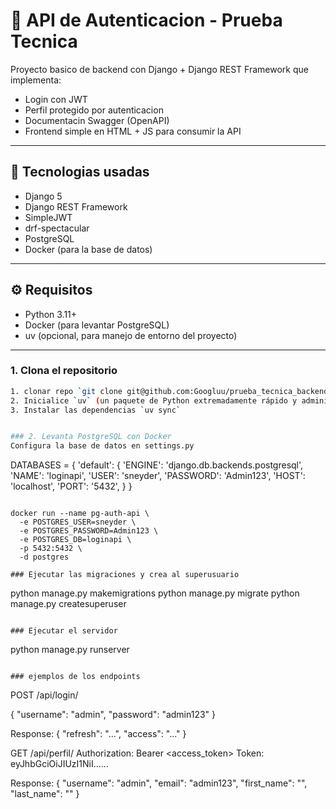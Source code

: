 # 🔐 API de Autenticacion - Prueba Tecnica

Proyecto basico de backend con Django + Django REST Framework que implementa:

- Login con JWT
- Perfil protegido por autenticacion
- Documentacin Swagger (OpenAPI)
- Frontend simple en HTML + JS para consumir la API

---

## 🚀 Tecnologias usadas

- Django 5
- Django REST Framework
- SimpleJWT
- drf-spectacular
- PostgreSQL
- Docker (para la base de datos)

---

## ⚙️ Requisitos

- Python 3.11+
- Docker (para levantar PostgreSQL)
- uv (opcional, para manejo de entorno del proyecto)

---

### 1. Clona el repositorio

```bash
1. clonar repo `git clone git@github.com:Googluu/prueba_tecnica_backend_aula_matriz.git && cd prueba_tecnica_backend_aula_matriz`
2. Inicialice `uv` (un paquete de Python extremadamente rápido y administrador de proyectos, escrito en Rust). `uv init ./`
3. Instalar las dependencias `uv sync`


### 2. Levanta PostgreSQL con Docker
Configura la base de datos en settings.py
```
DATABASES = {
    'default': {
        'ENGINE': 'django.db.backends.postgresql',
        'NAME': 'loginapi',
        'USER': 'sneyder',
        'PASSWORD': 'Admin123',
        'HOST': 'localhost',
        'PORT': '5432',
    }
}
```

docker run --name pg-auth-api \
  -e POSTGRES_USER=sneyder \
  -e POSTGRES_PASSWORD=Admin123 \
  -e POSTGRES_DB=loginapi \
  -p 5432:5432 \
  -d postgres

### Ejecutar las migraciones y crea al superusuario
```
python manage.py makemigrations
python manage.py migrate
python manage.py createsuperuser
```

### Ejecutar el servidor
```
python manage.py runserver
```

### ejemplos de los endpoints
```
POST /api/login/

{
  "username": "admin",
  "password": "admin123"
}

Response:
{
  "refresh": "...",
  "access": "..."
}

GET /api/perfil/
Authorization: Bearer <access_token>
Token: eyJhbGciOiJIUzI1NiI......

Response:
{
    "username": "admin",
    "email": "admin123",
    "first_name": "",
    "last_name": ""
}

```
